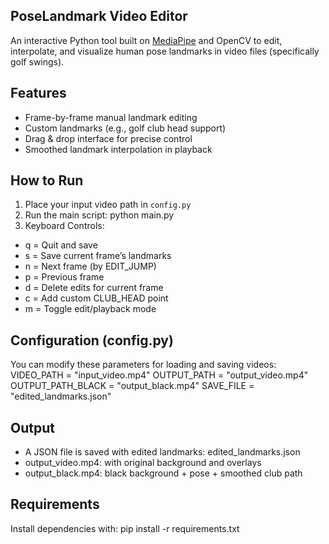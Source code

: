 PoseLandmark Video Editor
----------------------------
An interactive Python tool built on [MediaPipe](https://google.github.io/mediapipe/) and OpenCV to edit, interpolate, and visualize human pose landmarks in video files (specifically golf swings).


Features
-----------
- Frame-by-frame manual landmark editing
- Custom landmarks (e.g., golf club head support)
- Drag & drop interface for precise control
- Smoothed landmark interpolation in playback


How to Run
------------
1. Place your input video path in `config.py`
2. Run the main script: python main.py
3. Keyboard Controls:
- q = Quit and save
- s = Save current frame’s landmarks
- n	= Next frame (by EDIT_JUMP)
- p	= Previous frame
- d	= Delete edits for current frame
- c	= Add custom CLUB_HEAD point
- m	= Toggle edit/playback mode


Configuration (config.py)
---------------------------
You can modify these parameters for loading and saving videos:
VIDEO_PATH = "input_video.mp4"
OUTPUT_PATH = "output_video.mp4"
OUTPUT_PATH_BLACK = "output_black.mp4"
SAVE_FILE = "edited_landmarks.json"


Output
--------
- A JSON file is saved with edited landmarks: edited_landmarks.json
- output_video.mp4: with original background and overlays
- output_black.mp4: black background + pose + smoothed club path


Requirements
-------------
Install dependencies with: pip install -r requirements.txt
